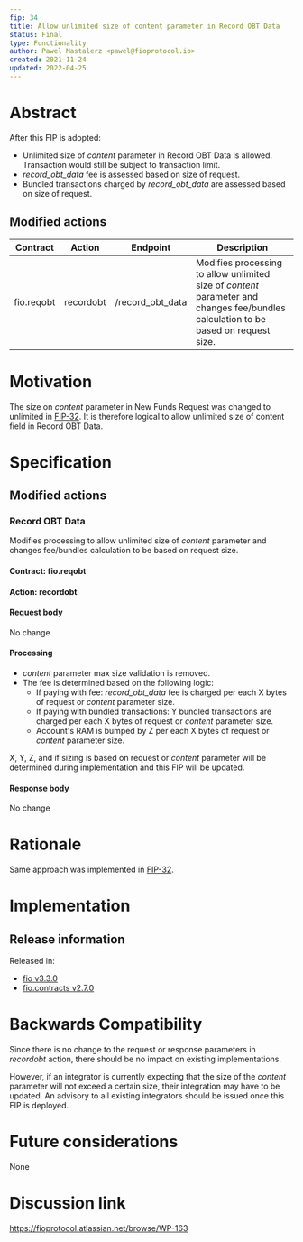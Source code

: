```yaml
---
fip: 34
title: Allow unlimited size of content parameter in Record OBT Data
status: Final
type: Functionality
author: Pawel Mastalerz <pawel@fioprotocol.io>
created: 2021-11-24
updated: 2022-04-25
---
```


# Abstract
After this FIP is adopted:
* Unlimited size of _content_ parameter in Record OBT Data is allowed. Transaction would still be subject to transaction limit.
* _record_obt_data_ fee is assessed based on size of request.
* Bundled transactions charged by _record_obt_data_ are assessed based on size of request.

## Modified actions
|Contract|Action|Endpoint|Description|
|---|---|---|---|
|fio.reqobt|recordobt|/record_obt_data|Modifies processing to allow unlimited size of _content_ parameter and changes fee/bundles calculation to be based on request size.|

# Motivation
The size on _content_ parameter in New Funds Request was changed to unlimited in [FIP-32](fip-0032.md). It is therefore logical to allow unlimited size of content field in Record OBT Data.

# Specification
## Modified actions
### Record OBT Data
Modifies processing to allow unlimited size of _content_ parameter and changes fee/bundles calculation to be based on request size.
#### Contract: fio.reqobt
#### Action: recordobt
#### Request body
No change
#### Processing
* _content_ parameter max size validation is removed.
* The fee is determined based on the following logic:
  * If paying with fee: _record_obt_data_ fee is charged per each X bytes of request or _content_ parameter size.
  * If paying with bundled transactions: Y bundled transactions are charged per each X bytes of request or _content_ parameter size.
  * Account's RAM is bumped by Z per each X bytes of request or _content_ parameter size.

X, Y, Z, and if sizing is based on request or _content_ parameter will be determined during implementation and this FIP will be updated.
#### Response body
No change

# Rationale
Same approach was implemented in [FIP-32](fip-0032.md).

# Implementation

## Release information

Released in:
* [fio v3.3.0](https://github.com/fioprotocol/fio/releases/tag/v3.3.0)
* [fio.contracts v2.7.0](https://github.com/fioprotocol/fio.contracts/releases/tag/v2.7.0)

# Backwards Compatibility
Since there is no change to the request or response parameters in _recordobt_ action, there should be no impact on existing implementations.

However, if an integrator is currently expecting that the size of the _content_ parameter will not exceed a certain size, their integration may have to be updated. An advisory to all existing integrators should be issued once this FIP is deployed.

# Future considerations
None
  
# Discussion link
https://fioprotocol.atlassian.net/browse/WP-163
